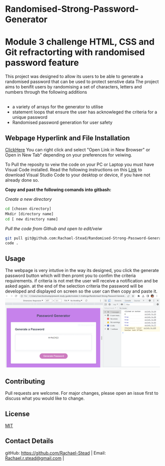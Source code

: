 # Randomised-Strong-Password-Generator
# Module 3 challenge HTML, CSS and Git refractorting with randomised password feature 
This project was designed to allow its users to be able to generate a randomised password that can be used to protect senstive data
The project aims to benifit users by randomising a set of characters, letters and numbers through the following additions <br>
<br>
* a variety of arrays for the generator to utilise
* statement loops that ensure the user has acknowleged the criteria for a unique password
* Randomised password generation for user safety

## Webpage Hyperlink and File Installation

[ClickHere](https://rachael-stead.github.io/Randomised-Strong-Password-Generator/) You can right click and select "Open Link in New Browser" or Open in New Tab" depending on your preferences for veiwing.

To Pull the reposity to veiw the code on your PC or Laptop you must have Visual Code installed. Read the following instructions on this [Link](https://code.visualstudio.com/download) to download Visual Studio Code to your desktop or device, if you have not already done so.

**Copy and past the following comands into gitbash:**

*Create a new directory*
```bash
cd [chosen directory]
Mkdir [directory name]
cd [ new directory name]
```
*Pull the code from Github and open to edit/veiw*
```bash
git pull git@github.com:Rachael-Stead/Randomised-Strong-Password-Generator.git
code .
```
## Usage
The webpage is very intutive in the way its designed, you click the generate password button which will then promt you to confim the criteria requirements. if criteria is not met the user will receive a notification and be asked again. at the end of the selection criteria the password will be developed and displayed on screen so the user can then copy and paste it.
![screen_shot_password_gen](https://github.com/Rachael-Stead/Randomised-Strong-Password-Generator/blob/main/assets/img/Capturepw2.PNG)


## Contributing

Pull requests are welcome. For major changes, please open an issue first
to discuss what you would like to change.

## License

[MIT](https://choosealicense.com/licenses/mit/)

## Contact Details
gitHub: https://github.com/Rachael-Stead | Email: Rachael.r.stead@gmail.com | 
